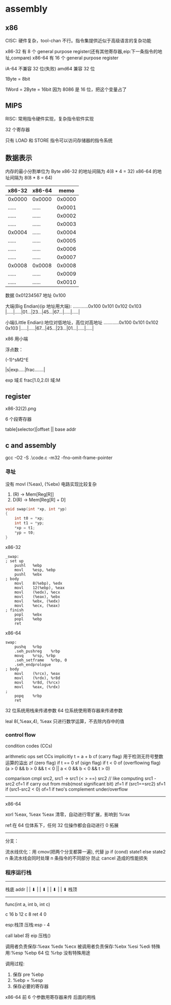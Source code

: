 # assembly

## x86

CISC: 硬件复杂，tool-chan 不行。指令集提供近似于高级语言的复杂功能

x86-32 有 8 个 general purpose register(还有其他寄存器,eip:下一条指令的地址,compare)
x86-64 有 16 个 general purpose register

iA-64 不兼容 32 位(失败)
amd64 兼容 32 位

1Byte = 8bit

1Word = 2Byte = 16bit
因为 8086 是 16 位，把这个变量占了

## MIPS

RISC: 常用指令硬件实现，复杂指令软件实现

32 个寄存器

只有 LOAD 和 STORE 指令可以访问存储器的指令系统

## 数据表示

内存的最小分割单位为 Byte
x86-32 的地址间隔为 4(8 \* 4 = 32)
x86-64 的地址间隔为 8(8 \* 8 = 64)

| x86-32 | x86-64 | memo   |
| ------ | ------ | ------ |
| 0x0000 | 0x0000 | 0x0000 |
| ...... | ...... | 0x0001 |
| ...... | ...... | 0x0002 |
| ...... | ...... | 0x0003 |
| 0x0004 | ...... | 0x0004 |
| ...... | ...... | 0x0005 |
| ...... | ...... | 0x0006 |
| ...... | ...... | 0x0007 |
| 0x0008 | 0x0008 | 0x0008 |
| ...... | ...... | 0x0009 |
| ...... | ...... | 0x0010 |

数据 0x01234567
地址 0x100

大端(Big Endian)(ip 地址用大端):
............0x100 0x101 0x102 0x103
|.....|.....|01...|23...|45...|67...|.....|.....|

小端(Little Endian):地位对低地址，高位对高地址
............0x100 0x101 0x102 0x103
|.....|.....|67...|45...|23...|01...|.....|.....|

x86 用小端

浮点数：

(-1)^s*M*2^E

|s|exp.....|frac.......|

exp 域:E
frac[1.0,2.0) 域:M

## register

x86-32(2).png

6 个段寄存器

table[selector]|offset
||
base addr

## c and assembly

gcc -O2 -S .\code.c -m32 -fno-omit-frame-pointer

### 寻址

没有
movl (%eax), (%ebx)
电路实现比较复杂

1. (R) -> Mem[Reg[R]]
2. D(R) -> Mem[Reg[R] + D]

```c
void swap(int *xp, int *yp)
{
    int t0 = *xp;
    int t1 = *yp;
    *xp = t1;
    *yp = t0;
}
```

x86-32

```assembly language
_swap:
; set up
	pushl	%ebp
	movl	%esp, %ebp
	pushl	%ebx
; body
	movl	8(%ebp), %edx
	movl	12(%ebp), %eax
	movl	(%edx), %ecx
	movl	(%eax), %ebx
	movl	%ebx, (%edx)
	movl	%ecx, (%eax)
; finish
	popl	%ebx
	popl	%ebp
	ret
```

x86-64

```
swap:
	pushq	%rbp
	.seh_pushreg	%rbp
	movq	%rsp, %rbp
	.seh_setframe	%rbp, 0
	.seh_endprologue
; body
	movl	(%rcx), %eax
	movl	(%rdx), %r8d
	movl	%r8d, (%rcx)
	movl	%eax, (%rdx)
;
	popq	%rbp
	ret
```

32 位系统用栈来传递参数
64 位系统使用寄存器来传递参数

leal 8(,%eax,4), %eax
只进行数学运算，不去除内存中的值

### control flow

condition codes (CCs)

arithmetic ops set CCs implicitly
t = a + b
cf (carry flag) 用于检测无符号整数运算的溢出
zf (zero flag) if t == 0
sf (sign flag) if t < 0
of (overflowing flag) (a > 0 && b > 0 && t < 0 || a < 0 && b < 0 && t > 0)

comparison
cmpl src2, src1 -> src1 (< > ==) src2
// like computing src1 - src2
cf=1 if carry out from msb(most significant bit)
zf=1 if (src1==src2)
sf=1 if (src1-src2 < 0)
of=1 if two's complement under/overflow

---

x86-64

xorl %eax, %eax
%eax 清零，自动进行零扩展，影响到 %rax

ref:在 64 位体系下，任何 32 位操作都会自动进行 0 拓展

---

分支：

流水线优化：用 cmov(把两个分支都算一遍), 代替 jp
if (cond) state1 else state2
n 条流水线会同时处理 n 条指令的不同部分
防止 cancel 造成的性能损失

### 程序运行栈

---

栈底 addr
| | ⬇
| | ⬇
| | ⬇
| | ⬇
栈顶

---

func(int a, int b, int c)

c 16
b 12
c 8
ret 4
0

esp:栈顶
压栈:esp - 4

call label
将 eip 压栈()

调用者负责保存:%eax %edx %ecx
被调用者负责保存:%ebx %esi %edi
特殊用:%esp %ebp
64 位 %rbp 没有特殊用途

调用过程:

1. 保存 pre %ebp
2. %ebp = %esp
3. 保存必要的寄存器

x86-64
前 6 个参数用寄存器来传
后面的用栈
